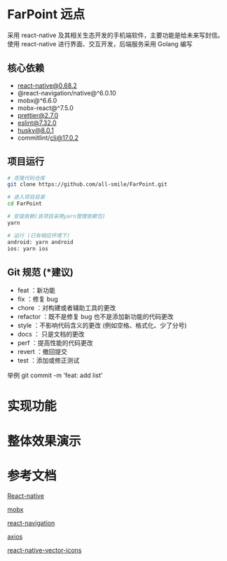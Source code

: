 # FarPoint 远点

采用 react-native 及其相关生态开发的手机端软件，主要功能是给未来写封信。
使用 react-native 进行界面、交互开发，后端服务采用 Golang 编写

## 核心依赖

- react-native@0.68.2
- @react-navigation/native@^6.0.10
- mobx@^6.6.0
- mobx-react@^7.5.0
- prettier@2.7.0
- eslint@7.32.0
- husky@8.0.1
- commitlint/cli@17.0.2

## 项目运行

```bash
# 克隆代码仓库
git clone https://github.com/all-smile/FarPoint.git

# 进入项目目录
cd FarPoint

# 安装依赖(该项目采用yarn管理依赖包)
yarn

# 运行 (已有相应环境下)
android: yarn android
ios: yarn ios
```

## Git 规范 (\*建议)

- feat ：新功能
- fix ：修复 bug
- chore ：对构建或者辅助工具的更改
- refactor ：既不是修复 bug 也不是添加新功能的代码更改
- style ：不影响代码含义的更改 (例如空格、格式化、少了分号)
- docs ： 只是文档的更改
- perf ：提高性能的代码更改
- revert ：撤回提交
- test ：添加或修正测试

举例
git commit -m 'feat: add list'

# 实现功能

# 整体效果演示

# 参考文档

[React-native](https://reactnative.cn/docs/next/intro-react)

[mobx](https://cn.mobx.js.org/)

[react-navigation](https://reactnavigation.org/)

[axios](https://www.axios-http.cn/docs/intro)

[react-native-vector-icons](https://oblador.github.io/react-native-vector-icons/)
